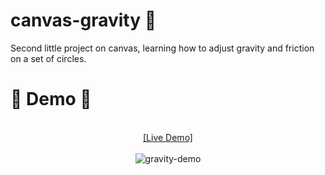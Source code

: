 # canvas-gravity 🍄

Second little project on canvas, learning how to adjust gravity and friction on a set of circles.

# 🌚 Demo 🌝

<p align="center">
<br>
  <a href="https://tomas-trls.github.io/canvas-gravity/">[Live Demo]</a>
  <br /><br />
  <img src="http://g.recordit.co/sBBXeD7VF4.gif" alt="gravity-demo"/>
</p>
